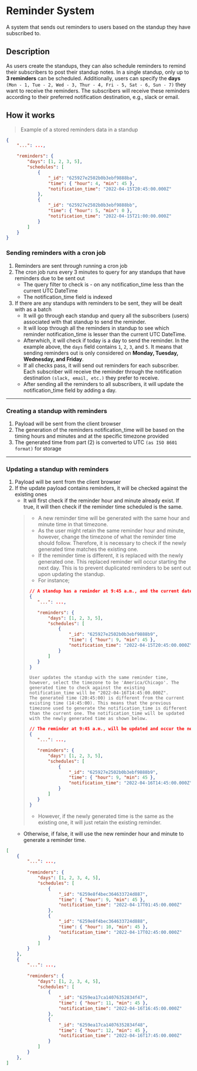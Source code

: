 # Reminder System
A system that sends out reminders to users based on the standup they have subscribed to.

## Description
As users create the standups, they can also schedule reminders to remind their subscribers to post their standup notes. In a single standup, only up to __3 reminders__ can be scheduled. Additionally, users can specify the __days__ `(Mon - 1, Tue - 2, Wed - 3, Thur - 4, Fri - 5, Sat - 6, Sun - 7)` they want to receive the reminders.
The subscribers will receive these reminders according to their preferred notification destination, e.g., slack or email.

## How it works
> Example of a stored reminders data in a standup
```JSON
{
    "...": ...,

    "reminders": {
        "days": [1, 2, 3, 5],
        "schedules": [
            {
                "_id": "625927e2502b0b3ebf9888ba",
                "time": { "hour": 4, "min": 45 },
                "notification_time": "2022-04-15T20:45:00.000Z"
            },
            {
                "_id": "625927e2502b0b3ebf9888bb",
                "time": { "hour": 5, "min": 0 },
                "notification_time": "2022-04-15T21:00:00.000Z"
            }
        ]
    }
}
```

### Sending reminders with a cron job
1. Reminders are sent through running a cron job
2. The cron job runs every 3 minutes to query for any standups that have reminders due to be sent out
    - The query filter to check is - on any notification_time less than the current UTC DateTime
    - The notification_time field is indexed
3. If there are any standups with reminders to be sent, they will be dealt with as a batch
    - It will go through each standup and query all the subscribers (users) associated with that standup to send the reminder.
    - It will loop through all the reminders in standup to see which reminder notification_time is lesser than the current UTC DateTime.
    - Afterwhich, it will check if today is a day to send the reminder. In the example above, the `days` field contains `1`, `2`, `3`, and `5`. It means that sending reminders out is only considered on __Monday, Tuesday, Wednesday, and Friday__.
    - If all checks pass, it will send out reminders for each subscriber. Each subscriber will receive the reminder through the notification destination `(slack, email, etc.)` they prefer to receive.
    - After sending all the reminders to all subscribers, it will update the notification_time field by adding a day.

<hr>

### Creating a standup with reminders
1. Payload will be sent from the client browser
2. The generation of the reminders notification_time will be based on the timing hours and minutes and at the specific timezone provided 
3. The generated time from part (2) is converted to UTC `(as ISO 8601 format)` for storage

<hr>

### Updating a standup with reminders
1. Payload will be sent from the client browser
2. If the update payload contains reminders, it will be checked against the existing ones
    - It will first check if the reminder hour and minute already exist. If true, it will then check if the reminder time scheduled is the same.
    > - A new reminder time will be generated with the same hour and minute time in that timezone.
    > - As the user might retain the same reminder hour and minute, however, change the timezone of what the reminder time should follow. Therefore, it is necessary to check if the newly generated time matches the existing one.
    > - If the reminder time is different, it is replaced with the newly generated one. This replaced reminder will occur starting the next day. This is to prevent duplicated reminders to be sent out upon updating the standup.
    > - For instance;
    > ```JSON
    > // A standup has a reminder at 9:45 a.m., and the current date is at 15 April
    > {
    >    "...": ...,
    >
    >    "reminders": {
    >        "days": [1, 2, 3, 5],
    >        "schedules": [
    >            {
    >                "_id": "625927e2502b0b3ebf9888b9",
    >                "time": { "hour": 9, "min": 45 },
    >                "notification_time": "2022-04-15T20:45:00.000Z"
    >            }
    >        ]
    >    }
    > }
    >```
    >
    >`User updates the standup with the same reminder time, however, select the timezone to be 'America/Chicago'. The generated time to check against the existing notification_time will be "2022-04-16T14:45:00.000Z".`\
    >`The generated time (20:45:00) is different from the current existing time (14:45:00). This means that the previous timezone used to generate the notification_time is different than the current one. The notification_time will be updated with the newly generated time as shown below.`
    >
    >```JSON
    > // The reminder at 9:45 a.m., will be updated and occur the next day 16 April at 14:45 UTC
    > {
    >    "...": ...,
    >
    >    "reminders": {
    >        "days": [1, 2, 3, 5],
    >        "schedules": [
    >            {
    >                "_id": "625927e2502b0b3ebf9888b9",
    >                "time": { "hour": 9, "min": 45 },
    >                "notification_time": "2022-04-16T14:45:00.000Z"
    >            }
    >        ]
    >    }
    > }
    >```
    > - However, if the newly generated time is the same as the existing one, it will just retain the existing reminder.
    - Otherwise, if false, it will use the new reminder hour and minute to generate a reminder time.

```JSON
[
    {
        "...": ...,
        
        "reminders": {
            "days": [1, 2, 3, 4, 5],
            "schedules": [
                {
                    "_id": "6259e8f4bec364633724d887",
                    "time": { "hour": 9, "min": 45 },
                    "notification_time": "2022-04-17T01:45:00.000Z"
                },
                {
                    "_id": "6259e8f4bec364633724d888",
                    "time": { "hour": 10, "min": 45 },
                    "notification_time": "2022-04-17T02:45:00.000Z"
                }
            ]
        }
    },
    {
        "...": ...,
        
        "reminders": {
            "days": [1, 2, 3, 4, 5],
            "schedules": [
                {
                    "_id": "6259ea17ca14076352834f47",
                    "time": { "hour": 11, "min": 45 },
                    "notification_time": "2022-04-16T16:45:00.000Z"
                },
                {
                    "_id": "6259ea17ca14076352834f48",
                    "time": { "hour": 12, "min": 45 },
                    "notification_time": "2022-04-16T17:45:00.000Z"
                }
            ]
        }
    },
]